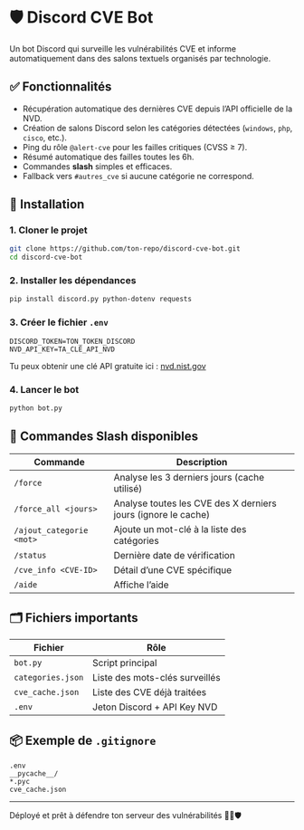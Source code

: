 # 🛡️ Discord CVE Bot

Un bot Discord qui surveille les vulnérabilités CVE et informe automatiquement dans des salons textuels organisés par technologie.

## ✅ Fonctionnalités

- Récupération automatique des dernières CVE depuis l’API officielle de la NVD.
- Création de salons Discord selon les catégories détectées (`windows`, `php`, `cisco`, etc.).
- Ping du rôle `@alert-cve` pour les failles critiques (CVSS ≥ 7).
- Résumé automatique des failles toutes les 6h.
- Commandes **slash** simples et efficaces.
- Fallback vers `#autres_cve` si aucune catégorie ne correspond.

## 🚀 Installation

### 1. Cloner le projet

```bash
git clone https://github.com/ton-repo/discord-cve-bot.git
cd discord-cve-bot
```

### 2. Installer les dépendances

```bash
pip install discord.py python-dotenv requests
```

### 3. Créer le fichier `.env`

```env
DISCORD_TOKEN=TON_TOKEN_DISCORD
NVD_API_KEY=TA_CLÉ_API_NVD
```

Tu peux obtenir une clé API gratuite ici : [nvd.nist.gov](https://nvd.nist.gov/developers/request-an-api-key)

### 4. Lancer le bot

```bash
python bot.py
```

## 💬 Commandes Slash disponibles

| Commande               | Description |
|------------------------|-------------|
| `/force`               | Analyse les 3 derniers jours (cache utilisé) |
| `/force_all <jours>`   | Analyse toutes les CVE des X derniers jours (ignore le cache) |
| `/ajout_categorie <mot>` | Ajoute un mot-clé à la liste des catégories |
| `/status`              | Dernière date de vérification |
| `/cve_info <CVE-ID>`   | Détail d’une CVE spécifique |
| `/aide`                | Affiche l’aide |

## 🗂 Fichiers importants

| Fichier               | Rôle |
|-----------------------|------|
| `bot.py`              | Script principal |
| `categories.json`     | Liste des mots-clés surveillés |
| `cve_cache.json`      | Liste des CVE déjà traitées |
| `.env`                | Jeton Discord + API Key NVD |

## 📦 Exemple de `.gitignore`

```gitignore
.env
__pycache__/
*.pyc
cve_cache.json
```

---

Déployé et prêt à défendre ton serveur des vulnérabilités 👨‍💻🛡️
